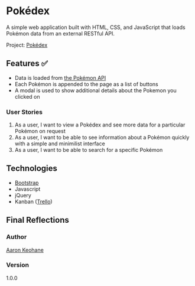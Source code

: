 # Pokédex

A simple web application built with HTML, CSS, and JavaScript that loads Pokémon data from an external RESTful API.

Project: [Pokédex](https://aakeohane.github.io/Pokedex/)

## Features ✅

- Data is loaded from [the Pokémon API](https://pokeapi.co/)
- Each Pokémon is appended to the page as a list of buttons
- A modal is used to show additional details about the Pokemon you clicked on

### User Stories

1. As a user, I want to view a Pokédex and see more data for a particular Pokémon on request
2. As a user, I want to be able to see information about a Pokémon quickly with a simple and minimilist interface
3. As a user, I want to be able to search for a specific Pokémon

## Technologies

- [Bootstrap](https://getbootstrap.com/)
- Javascript
- jQuery
- Kanban ([Trello](https://trello.com/))

## Final Reflections

<!-- - Write about some difficulties and solutions like how I was able to find the error without using a linter (used repl it)
- why i used jQuery in some areas of code rather than vanilla JS (faster search features)
- used kanban board to keep me on schedule -->

### Author

[Aaron Keohane](https://aakeohane.github.io/Portfolio-Website/index.html)

### Version

1.0.0
